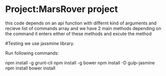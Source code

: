 # Project:MarsRover project
this code depends on an api function with differnt kind of arguments
and recieve list of commands array
and we have 2 main methods
depending on the command it enters either of these methods 
and excute the method

#Testing
we use jassmine library.

Run following commands:

npm install -g grunt-cli
npm install -g bower
npm install -D gulp-jasmine
npm install
bower install


